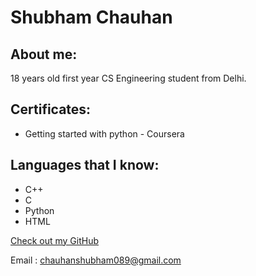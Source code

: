 # Shubham Chauhan

## About me:

18 years old first year CS Engineering student from Delhi.

## Certificates:
- Getting started with python - Coursera

## Languages that I know:

- C++
- C
- Python
- HTML


[Check out my GitHub](https://github.com/ShubhamSinghChauhan)

Email : chauhanshubham089@gmail.com
